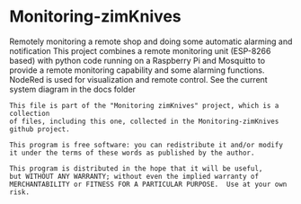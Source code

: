 # Monitoring-zimKnives
Remotely monitoring a remote shop and doing some automatic alarming and notification
This project combines a remote monitoring unit (ESP-8266 based) with python code running
on a Raspberry Pi and Mosquitto to provide a remote monitoring capability and some alarming functions.
NodeRed is used for visualization and remote control.
See the current system diagram in the docs folder

    This file is part of the "Monitoring zimKnives" project, which is a collection
    of files, including this one, collected in the Monitoring-zimKnives github project.

    This program is free software: you can redistribute it and/or modify
    it under the terms of these words as published by the author.

    This program is distributed in the hope that it will be useful,
    but WITHOUT ANY WARRANTY; without even the implied warranty of
    MERCHANTABILITY or FITNESS FOR A PARTICULAR PURPOSE.  Use at your own risk.
